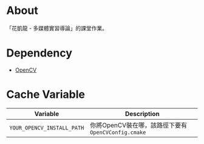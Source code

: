 # About

「花凱龍 - 多媒體實習導論」的課堂作業。

# Dependency

- [OpenCV](https://opencv.org/releases/)

# Cache Variable

| Variable                   | Description|
| ---                        | ---        |
| `YOUR_OPENCV_INSTALL_PATH` |  你將OpenCV裝在哪，該路徑下要有 `OpenCVConfig.cmake` |